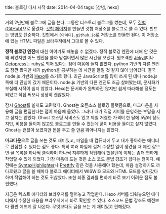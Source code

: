 title: 블로깅 다시 시작
date: 2014-04-04
tags: [상념, hexo]

---
거의 2년만에 블로그에 글을 쓴다. 그동안 티스토리 블로그를 썼는데, 모두 [깃헙(GitHub)](https://github.com/)으로 옮겼다. [깃헙 페이지](https://pages.github.com/)를 만들면 깃헙 저장소를 블로그로 쓸 수 있다. 만드는 방법도 단순하다. 깃헙에서 `{아이디}.github.io`로 저장소를 만들면 된다. 이 저장소에 있는 HTML 파일은 브라우저에서 그대로 볼 수 있다.
<!-- more -->

**정적 블로깅 엔진**에 대한 이야기도 빼놓을 수 없겠다. 정적 블로깅 엔진에 대해 안 것은 꽤 되었지만 어느 엔진을 쓸까 망설이면서 많은 시간을 보냈다. 원조격인 [Jekyll](http://jekyllrb.com/docs/quickstart/)이나 [Octopress](http://octopress.org/)는 ruby로 되어 있다는 점이 마음에 들지 않았다. python 기반의 다른 엔진도 잠깐 봤지만 내가 python을 공부하는 데 시간을 들일 것 같지 않아 넘어갔다. 결국 node.js 기반의 [Hexo](http://hexo.io/)를 쓰기로 했다. 최근 JavaScript를 많이 쓰게 된 데다 node.js쪽에 더 관심이 갔기 때문이다. node.js 기반의 다른 엔진도 조금 살펴봤는데, 문서화가 부실해 시작이 쉽지 않았다. Hexo는 문서화가 완벽하진 않지만 쉽게 따라해볼 정도는 되었고 직접 써보니 상당히 괜찮았다.

잠시 [Ghost](https://ghost.org/)를 쓸까도 고민했다. Ghost는 오픈소스 블로깅 플랫폼으로, 마크다운을 사용해 글을 편집한다는 점이 마음에 들었다. 그러나 내가 직접 서버를 운영하는 부담을 지고 싶지는 않았다. Ghost 호스팅 서비스도 있고 제일 저렴한 가격이 한 달에 5달러 정도지만, 비용을 들이지 않고도 블로그를 만들 수 있는데 굳이 비용을 들이고 싶지 않았다. Ghost는 괜찮아 보였지만 돈을 주고 쓸 만큼 뛰어나지는 않았다.

**마크다운**으로 글을 쓰는 것도 재미있고, 파일을 내 컴퓨터에 두고 내가 좋아하는 에디터로 편집할 수 있다는 점도 좋다. 특히 여러 파일에 걸쳐 수정할 일이 생겼을 때 예전 같으면 글 목록을 하나씩 클릭하며 하나씩 지루하게 작업해야 했을텐데 이제는 좀더 편하게 작업할 수 있게 되었다. 가장 마음에 드는 것은 소스 코드 문법 강조가 쉽다는 점이다. 예전에는 [SyntaxHighlighter](http://alexgorbatchev.com/SyntaxHighlighter/)나 [Prettify](https://code.google.com/p/google-code-prettify/) 같은 것을 사용해야 했는데, 처음 설정하기도 까다로웠고 글을 쓸 때마다 블로그 에디터에서 WISWIG 모드와 HTML 모드를 왔다갔다하며 작업해야 하는 것도 귀찮았다. 또한 최종 결과를 편하게 바로 보기 어려운 점도 불편했다.

지금은 텍스트 에디터와 브라우저를 열어놓고 작업한다. Hexo 서버를 띄워놓으면 에디터에서 수정한 내용을 브라우저에서 바로 확인할 수 있다. 소스코드 문법 강조도 예전보다 훨씬 예쁘게 잘 나온다. 무엇보다도 글을 쓰는 게 재미있고 편해젔다.

